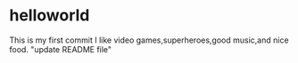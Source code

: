 # helloworld
This is my first commit
I like video games,superheroes,good music,and nice food.
"update README file"
